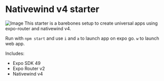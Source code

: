 # Nativewind v4 starter

<img src="https://i.imgur.com/L3bEBHW.png" alt="Image"/>
This starter is a barebones setup to create universal apps using expo-router and nativewind v4.

Run with `npm start` and use `i` and `a` to launch app on expo go. `w` to launch web app.

Includes:

- Expo SDK 49
- Expo Router v2
- Nativewind v4
